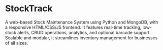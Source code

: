 # StockTrack
A web-based Stock Maintenance System using Python and MongoDB, with a responsive HTML/CSS/JS frontend. It features real-time tracking, low-stock alerts, CRUD operations, analytics, and optional barcode support. Scalable and modular, it streamlines inventory management for businesses of all sizes.
